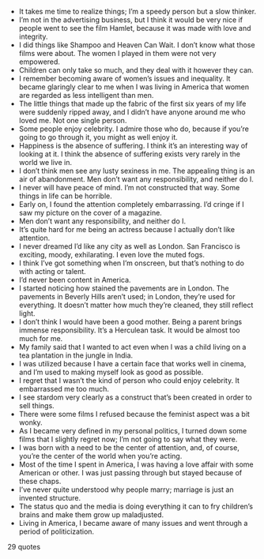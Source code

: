  - It takes me time to realize things; I’m a speedy person but a slow thinker.
 - I’m not in the advertising business, but I think it would be very nice if people went to see the film Hamlet, because it was made with love and integrity.
 - I did things like Shampoo and Heaven Can Wait. I don’t know what those films were about. The women I played in them were not very empowered.
 - Children can only take so much, and they deal with it however they can.
 - I remember becoming aware of women’s issues and inequality. It became glaringly clear to me when I was living in America that women are regarded as less intelligent than men.
 - The little things that made up the fabric of the first six years of my life were suddenly ripped away, and I didn’t have anyone around me who loved me. Not one single person.
 - Some people enjoy celebrity. I admire those who do, because if you’re going to go through it, you might as well enjoy it.
 - Happiness is the absence of suffering. I think it’s an interesting way of looking at it. I think the absence of suffering exists very rarely in the world we live in.
 - I don’t think men see any lusty sexiness in me. The appealing thing is an air of abandonment. Men don’t want any responsibility, and neither do I.
 - I never will have peace of mind. I’m not constructed that way. Some things in life can be horrible.
 - Early on, I found the attention completely embarrassing. I’d cringe if I saw my picture on the cover of a magazine.
 - Men don’t want any responsibility, and neither do I.
 - It’s quite hard for me being an actress because I actually don’t like attention.
 - I never dreamed I’d like any city as well as London. San Francisco is exciting, moody, exhilarating. I even love the muted fogs.
 - I think I’ve got something when I’m onscreen, but that’s nothing to do with acting or talent.
 - I’d never been content in America.
 - I started noticing how stained the pavements are in London. The pavements in Beverly Hills aren’t used; in London, they’re used for everything. It doesn’t matter how much they’re cleaned, they still reflect light.
 - I don’t think I would have been a good mother. Being a parent brings immense responsibility. It’s a Herculean task. It would be almost too much for me.
 - My family said that I wanted to act even when I was a child living on a tea plantation in the jungle in India.
 - I was utilized because I have a certain face that works well in cinema, and I’m used to making myself look as good as possible.
 - I regret that I wasn’t the kind of person who could enjoy celebrity. It embarrassed me too much.
 - I see stardom very clearly as a construct that’s been created in order to sell things.
 - There were some films I refused because the feminist aspect was a bit wonky.
 - As I became very defined in my personal politics, I turned down some films that I slightly regret now; I’m not going to say what they were.
 - I was born with a need to be the center of attention, and, of course, you’re the center of the world when you’re acting.
 - Most of the time I spent in America, I was having a love affair with some American or other. I was just passing through but stayed because of these chaps.
 - I’ve never quite understood why people marry; marriage is just an invented structure.
 - The status quo and the media is doing everything it can to fry children’s brains and make them grow up maladjusted.
 - Living in America, I became aware of many issues and went through a period of politicization.

29 quotes